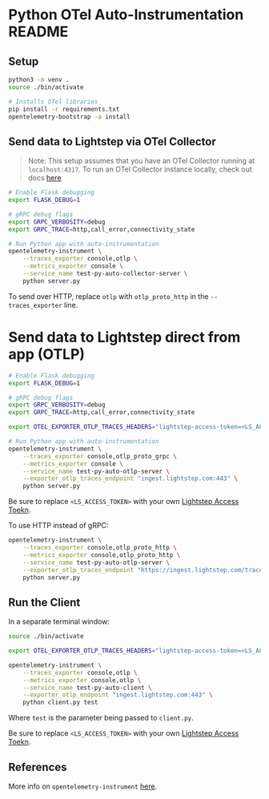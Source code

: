 # Python OTel Auto-Instrumentation README

## Setup

```bash
python3 -m venv .
source ./bin/activate

# Installs OTel libraries
pip install -r requirements.txt
opentelemetry-bootstrap -a install
```

## Send data to Lightstep via OTel Collector

> Note: This setup assumes that you have an OTel Collector running at `localhost:4317`. To run an OTel Collector instance locally, check out docs [here](../../../collector/vanilla/readme.md)

```bash
# Enable Flask debugging
export FLASK_DEBUG=1

# gRPC debug flags
export GRPC_VERBOSITY=debug
export GRPC_TRACE=http,call_error,connectivity_state

# Run Python app with auto-instrumentation
opentelemetry-instrument \
    --traces_exporter console,otlp \
    --metrics_exporter console \
    --service_name test-py-auto-collector-server \
    python server.py
```

To send over HTTP, replace `otlp` with `otlp_proto_http` in the `--traces_exporter` line.

# Send data to Lightstep direct from app (OTLP)

```bash
# Enable Flask debugging
export FLASK_DEBUG=1

# gRPC debug flags
export GRPC_VERBOSITY=debug
export GRPC_TRACE=http,call_error,connectivity_state

export OTEL_EXPORTER_OTLP_TRACES_HEADERS="lightstep-access-token=<LS_ACCESS_TOKEN>"

# Run Python app with auto-instrumentation
opentelemetry-instrument \
    --traces_exporter console,otlp_proto_grpc \
    --metrics_exporter console \
    --service_name test-py-auto-otlp-server \
    --exporter_otlp_traces_endpoint "ingest.lightstep.com:443" \
    python server.py
```

Be sure to replace `<LS_ACCESS_TOKEN>` with your own [Lightstep Access Toekn](https://docs.lightstep.com/docs/create-and-manage-access-tokens).

To use HTTP instead of gRPC:

```bash
opentelemetry-instrument \
    --traces_exporter console,otlp_proto_http \
    --metrics_exporter console,otlp_proto_http \
    --service_name test-py-auto-otlp-server \
    --exporter_otlp_traces_endpoint "https://ingest.lightstep.com/traces/otlp/v0.9" \
    python server.py
```

## Run the Client

In a separate terminal window:

```bash
source ./bin/activate

export OTEL_EXPORTER_OTLP_TRACES_HEADERS="lightstep-access-token=<LS_ACCESS_TOKEN>"

opentelemetry-instrument \
    --traces_exporter console,otlp \
    --metrics_exporter console,otlp \
    --service_name test-py-auto-client \
    --exporter_otlp_endpoint "ingest.lightstep.com:443" \
    python client.py test
```

Where `test` is the parameter being passed to `client.py`.

Be sure to replace `<LS_ACCESS_TOKEN>` with your own [Lightstep Access Toekn](https://docs.lightstep.com/docs/create-and-manage-access-tokens).

## References

More info on `opentelemetry-instrument` [here](https://github.com/open-telemetry/opentelemetry-python-contrib/tree/main/opentelemetry-instrumentation).